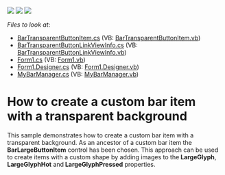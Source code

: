 <!-- default badges list -->
![](https://img.shields.io/endpoint?url=https://codecentral.devexpress.com/api/v1/VersionRange/128616379/10.1.5%2B)
[![](https://img.shields.io/badge/Open_in_DevExpress_Support_Center-FF7200?style=flat-square&logo=DevExpress&logoColor=white)](https://supportcenter.devexpress.com/ticket/details/E2460)
[![](https://img.shields.io/badge/📖_How_to_use_DevExpress_Examples-e9f6fc?style=flat-square)](https://docs.devexpress.com/GeneralInformation/403183)
<!-- default badges end -->
<!-- default file list -->
*Files to look at*:

* [BarTransparentButtonItem.cs](./CS/CustomBarTransparentButton/BarTransparentButtonItem.cs) (VB: [BarTransparentButtonItem.vb](./VB/CustomBarTransparentButton/BarTransparentButtonItem.vb))
* [BarTransparentButtonLinkViewInfo.cs](./CS/CustomBarTransparentButton/BarTransparentButtonLinkViewInfo.cs) (VB: [BarTransparentButtonLinkViewInfo.vb](./VB/CustomBarTransparentButton/BarTransparentButtonLinkViewInfo.vb))
* [Form1.cs](./CS/CustomBarTransparentButton/Form1.cs) (VB: [Form1.vb](./VB/CustomBarTransparentButton/Form1.vb))
* [Form1.Designer.cs](./CS/CustomBarTransparentButton/Form1.Designer.cs) (VB: [Form1.Designer.vb](./VB/CustomBarTransparentButton/Form1.Designer.vb))
* [MyBarManager.cs](./CS/CustomBarTransparentButton/MyBarManager.cs) (VB: [MyBarManager.vb](./VB/CustomBarTransparentButton/MyBarManager.vb))
<!-- default file list end -->
# How to create a custom bar item with a transparent background


<p>This sample demonstrates how to create a custom bar item with a transparent background. As an ancestor of a custom bar item the <strong>BarLargeButtonItem</strong> control has been chosen. This approach can be used to create items with a custom shape by adding images to the<strong> LargeGlyph</strong>,<strong> LargeGlyphHot</strong> and<strong> LargeGlyphPressed</strong> properties.</p>

<br/>


